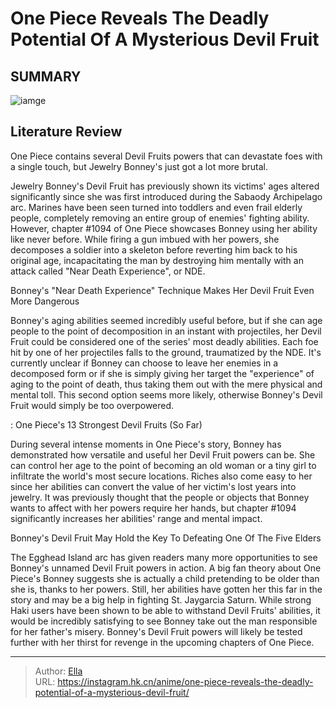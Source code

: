 # One Piece Reveals The Deadly Potential Of A Mysterious Devil Fruit


## SUMMARY 

![iamge](https://static1.srcdn.com/wordpress/wp-content/uploads/2023/10/brutalbonney.jpg)

## Literature Review

One Piece contains several Devil Fruits powers that can devastate foes with a single touch, but Jewelry Bonney&#39;s just got a lot more brutal.





Jewelry Bonney&#39;s Devil Fruit has previously shown its victims&#39; ages altered significantly since she was first introduced during the Sabaody Archipelago arc. Marines have been seen turned into toddlers and even frail elderly people, completely removing an entire group of enemies&#39; fighting ability. However, chapter #1094 of One Piece showcases Bonney using her ability like never before. While firing a gun imbued with her powers, she decomposes a soldier into a skeleton before reverting him back to his original age, incapacitating the man by destroying him mentally with an attack called &#34;Near Death Experience&#34;, or NDE.





 Bonney&#39;s &#34;Near Death Experience&#34; Technique Makes Her Devil Fruit Even More Dangerous 
          

Bonney&#39;s aging abilities seemed incredibly useful before, but if she can age people to the point of decomposition in an instant with projectiles, her Devil Fruit could be considered one of the series&#39; most deadly abilities. Each foe hit by one of her projectiles falls to the ground, traumatized by the NDE. It&#39;s currently unclear if Bonney can choose to leave her enemies in a decomposed form or if she is simply giving her target the &#34;experience&#34; of aging to the point of death, thus taking them out with the mere physical and mental toll. This second option seems more likely, otherwise Bonney&#39;s Devil Fruit would simply be too overpowered.

 : One Piece&#39;s 13 Strongest Devil Fruits (So Far)

During several intense moments in One Piece&#39;s story, Bonney has demonstrated how versatile and useful her Devil Fruit powers can be. She can control her age to the point of becoming an old woman or a tiny girl to infiltrate the world&#39;s most secure locations. Riches also come easy to her since her abilities can convert the value of her victim&#39;s lost years into jewelry. It was previously thought that the people or objects that Bonney wants to affect with her powers require her hands, but chapter #1094 significantly increases her abilities&#39; range and mental impact.






 Bonney&#39;s Devil Fruit May Hold the Key To Defeating One Of The Five Elders 
          

The Egghead Island arc has given readers many more opportunities to see Bonney&#39;s unnamed Devil Fruit powers in action. A big fan theory about One Piece&#39;s Bonney suggests she is actually a child pretending to be older than she is, thanks to her powers. Still, her abilities have gotten her this far in the story and may be a big help in fighting St. Jaygarcia Saturn. While strong Haki users have been shown to be able to withstand Devil Fruits&#39; abilities, it would be incredibly satisfying to see Bonney take out the man responsible for her father&#39;s misery. Bonney&#39;s Devil Fruit powers will likely be tested further with her thirst for revenge in the upcoming chapters of One Piece.



---

> Author: [Ella](https://instagram.hk.cn/)  
> URL: https://instagram.hk.cn/anime/one-piece-reveals-the-deadly-potential-of-a-mysterious-devil-fruit/  


